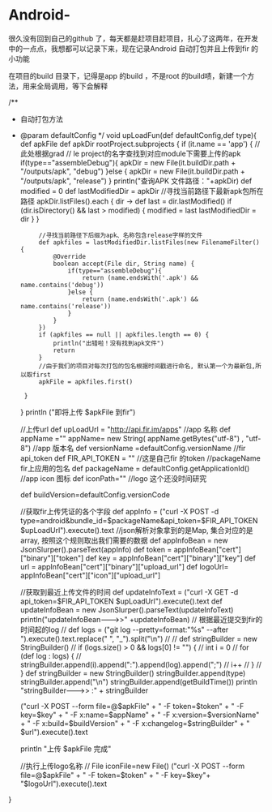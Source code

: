 # Android-

很久没有回到自己的github 了，每天都是赶项目赶项目，扎心了这两年，在开发中的一点点，我想都可以记录下来，现在记录Android 自动打包并且上传到fir 的小功能


在项目的build 目录下，记得是app 的build ，不是root 的build啧，新建一个方法，用来全局调用，等下会解释


/**
 * 自动打包方法
 * @param defaultConfig
 */
void upLoadFun(def defaultConfig,def type){
    def apkFile
    def apkDir
    rootProject.subprojects {
        if (it.name == 'app') { //此处根据grad
            // le project的名字查找到对应module下需要上传的apk
            if(type=="assembleDebug"){
                apkDir = new File(it.buildDir.path + "/outputs/apk", "debug")
            }else {
                apkDir = new File(it.buildDir.path + "/outputs/apk", "release")
            }
            println("查询APK 文件路径："+apkDir)
            def modified = 0
            def lastModifiedDir = apkDir
            //寻找当前路径下最新apk包所在路径
            apkDir.listFiles().each { dir ->
                def last = dir.lastModified()
                if (dir.isDirectory() && last > modified) {
                    modified = last
                    lastModifiedDir = dir
                }
            }

            //寻找当前路径下后缀为apk、名称包含release字样的文件
            def apkfiles = lastModifiedDir.listFiles(new FilenameFilter() {
                @Override
                boolean accept(File dir, String name) {
                    if(type=="assembleDebug"){
                        return (name.endsWith('.apk') && name.contains('debug'))
                    }else {
                        return (name.endsWith('.apk') && name.contains('release'))
                    }
                }
            })
            if (apkfiles == null || apkfiles.length == 0) {
                println("出错啦！没有找到apk文件")
                return
            }
            //由于我们的项目对每次打包的包名根据时间戳进行命名, 默认第一个为最新包,所以取first
            apkFile = apkfiles.first()

        }
    }
    println ("即将上传 $apkFile 到fir")

    //上传url
    def upLoadUrl = "http://api.fir.im/apps"
    //app 名称
    def appName =""
    appName= new String( appName.getBytes("utf-8") , "utf-8")
    //app 版本名
    def versionName =defaultConfig.versionName
    //fir api_token
    def FIR_API_TOKEN = ""	//这是自己fir 的token
    //packageName fir上应用的包名
    def packageName = defaultConfig.getApplicationId()
    //app icon 图标
    def iconPath=""	//logo 这个还没时间研究

    def buildVersion=defaultConfig.versionCode

    //获取fir上传凭证的各个字段
    def appInfo = ("curl -X POST -d type=android&bundle_id=$packageName&api_token=$FIR_API_TOKEN $upLoadUrl").execute().text
    //json解析对象拿到的是Map, 集合对应的是array, 按照这个规则取出我们需要的数据
    def appInfoBean = new JsonSlurper().parseText(appInfo)
    def token = appInfoBean["cert"]["binary"]["token"]
    def key = appInfoBean["cert"]["binary"]["key"]
    def url = appInfoBean["cert"]["binary"]["upload_url"]
    def logoUrl= appInfoBean["cert"]["icon"]["upload_url"]

    //获取到最近上传文件的时间
    def updateInfoText = ("curl -X GET -d api_token=$FIR_API_TOKEN $upLoadUrl").execute().text
    def updateInfoBean = new JsonSlurper().parseText(updateInfoText)
    println("updateInfoBean--->>" +updateInfoBean)
    // 根据最近提交到fir的时间起的log
//    def logs = ("git log --pretty=format:\"%s\" --after ").execute().text.replace(" ", "_").split("\n")
//
//    def stringBuilder = new StringBuilder()
//    if (logs.size() > 0 && logs[0] != "") {
//        int i = 0
//        for (def log : logs) {
//            stringBuilder.append(i).append(":").append(log).append(";")
//            i++
//        }
//    }
    def stringBuilder = new StringBuilder()
    stringBuilder.append(type)
    stringBuilder.append("\n")
    stringBuilder.append(getBuildTime())
    println "stringBuilder--->> :" + stringBuilder

    ("curl -X POST  --form  file=@$apkFile" +
            "  -F token=$token" +
            " -F key=$key" +
            " -F x:name=$appName" +
            " -F x:version=$versionName" +
            " -F x:build=$buildVersion" +
            " -F x:changelog=$stringBuilder" +
            " $url").execute().text


    println "上传 $apkFile 完成"

    //执行上传logo名称
//    File iconFile=new File()
    ("curl -X POST --form  file=@$apkFile" +
            "  -F token=$token" +
            " -F key=$key"+
            "$logoUrl").execute().text


}

